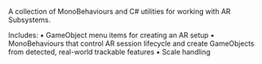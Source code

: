 A collection of MonoBehaviours and C# utilities for working with AR Subsystems. 

Includes: 
▪ GameObject menu items for creating an AR setup 
▪ MonoBehaviours that control AR session lifecycle and create GameObjects from detected, real-world trackable features 
▪ Scale handling
